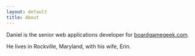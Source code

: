 ```yaml
---
layout: default
title: About
---
```


Daniel is the senior web applications developer for [boardgamegeek.com](https://boardgamegeek.com).

He lives in Rockville, Maryland, with his wife, Erin.
